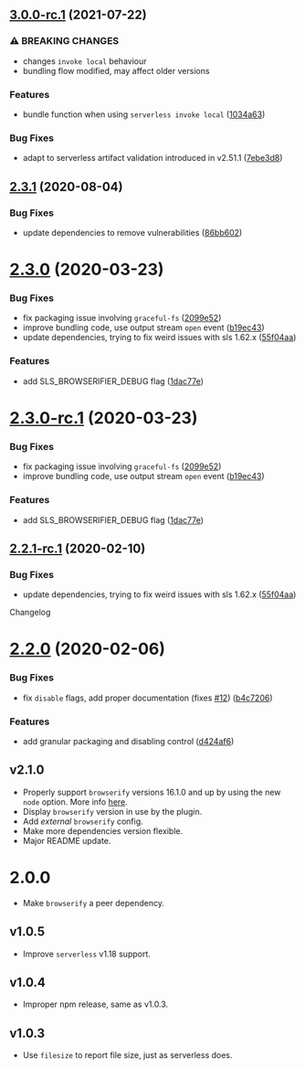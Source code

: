 ## [3.0.0-rc.1](https://github.com/digitalmaas/serverless-plugin-browserifier/compare/v2.3.1...v3.0.0-rc.1) (2021-07-22)


### ⚠ BREAKING CHANGES

* changes `invoke local` behaviour
* bundling flow modified, may affect older versions

### Features

* bundle function when using `serverless invoke local` ([1034a63](https://github.com/digitalmaas/serverless-plugin-browserifier/commit/1034a630f9946cf435c68f93ec110e062ea19951))


### Bug Fixes

* adapt to serverless artifact validation introduced in v2.51.1 ([7ebe3d8](https://github.com/digitalmaas/serverless-plugin-browserifier/commit/7ebe3d867d5d641b61d79dd901d0ca54baf2e7a5))

## [2.3.1](https://github.com/digitalmaas/serverless-plugin-browserifier/compare/v2.3.0...v2.3.1) (2020-08-04)


### Bug Fixes

* update dependencies to remove vulnerabilities ([86bb602](https://github.com/digitalmaas/serverless-plugin-browserifier/commit/86bb6028fbae4f41434f6b20483421716e086022))

# [2.3.0](https://github.com/digitalmaas/serverless-plugin-browserifier/compare/v2.2.0...v2.3.0) (2020-03-23)


### Bug Fixes

* fix packaging issue involving `graceful-fs` ([2099e52](https://github.com/digitalmaas/serverless-plugin-browserifier/commit/2099e52412942faf8282cd55e1c0d36bcc0f06ad))
* improve bundling code, use output stream `open` event ([b19ec43](https://github.com/digitalmaas/serverless-plugin-browserifier/commit/b19ec43651425e68219678e4a598cc5d2b1b1da9))
* update dependencies, trying to fix weird issues with sls 1.62.x ([55f04aa](https://github.com/digitalmaas/serverless-plugin-browserifier/commit/55f04aa65cf5ca2713067cde0bd07497f87dfba2))


### Features

* add SLS_BROWSERIFIER_DEBUG flag ([1dac77e](https://github.com/digitalmaas/serverless-plugin-browserifier/commit/1dac77e52dbd7defd6b9bce20e79791ef5eb1f58))

# [2.3.0-rc.1](https://github.com/digitalmaas/serverless-plugin-browserifier/compare/v2.2.1-rc.1...v2.3.0-rc.1) (2020-03-23)


### Bug Fixes

* fix packaging issue involving `graceful-fs` ([2099e52](https://github.com/digitalmaas/serverless-plugin-browserifier/commit/2099e52412942faf8282cd55e1c0d36bcc0f06ad))
* improve bundling code, use output stream `open` event ([b19ec43](https://github.com/digitalmaas/serverless-plugin-browserifier/commit/b19ec43651425e68219678e4a598cc5d2b1b1da9))


### Features

* add SLS_BROWSERIFIER_DEBUG flag ([1dac77e](https://github.com/digitalmaas/serverless-plugin-browserifier/commit/1dac77e52dbd7defd6b9bce20e79791ef5eb1f58))

## [2.2.1-rc.1](https://github.com/digitalmaas/serverless-plugin-browserifier/compare/v2.2.0...v2.2.1-rc.1) (2020-02-10)


### Bug Fixes

* update dependencies, trying to fix weird issues with sls 1.62.x ([55f04aa](https://github.com/digitalmaas/serverless-plugin-browserifier/commit/55f04aa65cf5ca2713067cde0bd07497f87dfba2))

Changelog

# [2.2.0](https://github.com/digitalmaas/serverless-plugin-browserifier/compare/v2.1.0...v2.2.0) (2020-02-06)


### Bug Fixes

* fix `disable` flags, add proper documentation (fixes [#12](https://github.com/digitalmaas/serverless-plugin-browserifier/issues/12)) ([b4c7206](https://github.com/digitalmaas/serverless-plugin-browserifier/commit/b4c7206dc43b7b804f6c12c069e1620789590e62))


### Features

* add granular packaging and disabling control ([d424af6](https://github.com/digitalmaas/serverless-plugin-browserifier/commit/d424af6119eadfa7839e8bd76b060273ed95810b))

## v2.1.0
- Properly support `browserify` versions 16.1.0 and up by using the new `node` option. More info [here](https://github.com/browserify/browserify/pull/1804).
- Display `browserify` version in use by the plugin.
- Add _external_ `browserify` config.
- Make more dependencies version flexible.
- Major README update.

# 2.0.0
- Make `browserify` a peer dependency.

## v1.0.5
- Improve `serverless` v1.18 support.

## v1.0.4
- Improper npm release, same as v1.0.3.

## v1.0.3
- Use `filesize` to report file size, just as serverless does.
